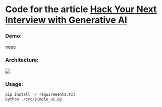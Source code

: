 # Code for the article **[Hack Your Next Interview with Generative AI](https://slgero.medium.com/hack-your-next-interview-with-generative-ai-fb8c8bc3cbce)**

### Demo:
nope
<!-- ![](static/interview_gif.gif) -->

### Architecture:
![](static/logo.png)

### Usage:
```sh
pip install -r requirements.txt
python ./src/simple_ui.py
```
